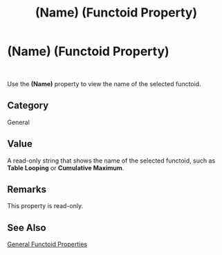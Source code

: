 ﻿---
title: (Name) (Functoid Property)
TOCTitle: (Name) (Functoid Property)
ms:assetid: 1dfbd26e-42bf-42a4-9dc5-baed13834e2a
ms:mtpsurl: https://msdn.microsoft.com/library/Aa559102(v=BTS.80)
ms:contentKeyID: 51526618
ms.date: 08/30/2017
mtps_version: v=BTS.80
---

# (Name) (Functoid Property)

 

Use the **(Name)** property to view the name of the selected functoid.

## Category

General

## Value

A read-only string that shows the name of the selected functoid, such as **Table Looping** or **Cumulative Maximum**.

## Remarks

This property is read-only.

## See Also

[General Functoid Properties](general-functoid-properties.md)


